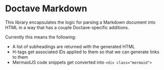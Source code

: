# Doctave Markdown

This library encapsulates the logic for parsing a Markdown document into HTML in a way that has a
couple Doctave-specific additions.

Currently this means the following:

* A list of subheadings are returned with the generated HTML
* H-tags get associated IDs applied to them so that we can generate links to them
* MermaidJS code snippets get converted into `<div class="mermaid">`
